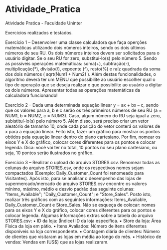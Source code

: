 # Atividade_Pratica
Atividade Pratica - Faculdade Uninter

Exercicios realizados e testados.

Exercício 1 – Desenvolver uma classe calculadora que faça operções matemáticas utilizando dois números inteiros, sendo os dois últimos números de seu RU. Os dois números inteiros devem ser solicitados para o usuário digitar. Se o seu RU for zero, substituí-lo(s) pelo número 5. Sendo as possíveis operações matemáticas: soma(+), subtração(-), multiplicação(*), divisão(/), expoente (^), resto(%) e raíz quadrada da soma dos dois números ( sqrt(Num1 + Num2) ). Além destas funcionalidades, o algoritmo deverá ter um MENU que possíbilite ao usuário escolher qual o tipo de operação que se deseja realizar e que possibilite ao usuário a digitar os dois números. Apresentar todas as operações matemáticas da calculadora funcionando!

Exercício 2 – Dada uma determinada equação linear y = ax + bx – c, sendo que os valores para a, b e c serão os três primeiros números de seu RU (a = NUM1, b = NUM2, c = NUM3). Caso, algum número do RU seja igual a zero, subistituí-lo(s) pelo número 5. Além disso, será preciso criar um vetor aleatório de tamanho 10, onde cada posição do vetor conterá os valores de x para a equação linear. Feito isto, fazer um gráfico para mostrar os pontos obtidos pela equação linear dentro do plano cartesiano. Por fim, nomear os eixos Y e X do gráfico, colocar cores diferentes para os pontos e colocar legenda. Dica: você vai ter no total, 10 pontos no seu plano cartesiano, ou seja, 10 pontos serão ilustrados no gráfico.

Exercício 3 – Realizar o upload do arquivo STORES.csv. Renomear todas as colunas do arquivo STORES.csv, onde os respectivos nomes sejam compactados (Exemplo: Daily_Customer_Count foi renomeado para Visitantes). Após isto, para se analisar o desempenho das lojas de supermercado/mercado do arquivo STORES.csv encontre os valores mínimo, máximo, médio e desvio padrão das seguinte colunas: "Items_Available"; "Daily_Customer_Count"; e "Store_Sales". Posto isto, realizar três gráficos com as seguintes informações: Items_Available, Daily_Customer_Count e Store_Sales. Não se esqueça de colocar: nomes para os eixos Y e X do gráfico, colocar cores diferentes para os pontos e colocar legenda. Algumas informações extras sobre a tabela do arquivo STORES.csv: ▪ ID da loja: (Índice) ID da loja específica. ▪ Store da loja: Área Física da loja em pátio. ▪ Itens Avaliados: Número de itens diferentes disponíveis na loja correspondente. ▪ Contagem diária de clientes: Número de clientes que visitaram as lojas em média ao longo do mês. ▪ Histórico de vendas: Vendas em (US$) que as lojas realizaram.
